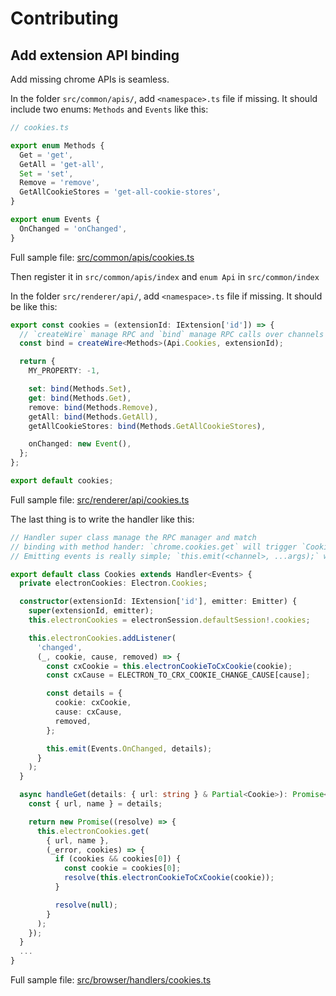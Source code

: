 # Contributing

## Add extension API binding

Add missing chrome APIs is seamless.

In the folder `src/common/apis/`, add `<namespace>.ts` file if missing.
It should include two enums: `Methods` and `Events` like this:

```ts
// cookies.ts

export enum Methods {
  Get = 'get',
  GetAll = 'get-all',
  Set = 'set',
  Remove = 'remove',
  GetAllCookieStores = 'get-all-cookie-stores',
}

export enum Events {
  OnChanged = 'onChanged',
}
```
Full sample file: [src/common/apis/cookies.ts](src/common/apis/cookies.ts)

Then register it in `src/common/apis/index` and `enum Api` in `src/common/index`

In the folder `src/renderer/api/`, add `<namespace>.ts` file if missing.
It should be like this:

```ts
export const cookies = (extensionId: IExtension['id']) => {
  // `createWire` manage RPC and `bind` manage RPC calls over channels inherited from the enum
  const bind = createWire<Methods>(Api.Cookies, extensionId);

  return {
    MY_PROPERTY: -1,

    set: bind(Methods.Set),
    get: bind(Methods.Get),
    remove: bind(Methods.Remove),
    getAll: bind(Methods.GetAll),
    getAllCookieStores: bind(Methods.GetAllCookieStores),

    onChanged: new Event(),
  };
};

export default cookies;
```
Full sample file: [src/renderer/api/cookies.ts](src/renderer/api/cookies.ts)

The last thing is to write the handler like this:

```ts
// Handler super class manage the RPC manager and match
// binding with method hander: `chrome.cookies.get` will trigger `Cookies#handleGet`
// Emitting events is really simple; `this.emit(<channel>, ...args);` will dispatch to listeners

export default class Cookies extends Handler<Events> {
  private electronCookies: Electron.Cookies;

  constructor(extensionId: IExtension['id'], emitter: Emitter) {
    super(extensionId, emitter);
    this.electronCookies = electronSession.defaultSession!.cookies;

    this.electronCookies.addListener(
      'changed',
      (_, cookie, cause, removed) => {
        const cxCookie = this.electronCookieToCxCookie(cookie);
        const cxCause = ELECTRON_TO_CRX_COOKIE_CHANGE_CAUSE[cause];

        const details = {
          cookie: cxCookie,
          cause: cxCause,
          removed,
        };

        this.emit(Events.OnChanged, details);
      }
    );
  }

  async handleGet(details: { url: string } & Partial<Cookie>): Promise<Cookie | null> {
    const { url, name } = details;

    return new Promise((resolve) => {
      this.electronCookies.get(
        { url, name },
        (_error, cookies) => {
          if (cookies && cookies[0]) {
            const cookie = cookies[0];
            resolve(this.electronCookieToCxCookie(cookie));
          }

          resolve(null);
        }
      );
    });
  }
  ...
}
```
Full sample file: [src/browser/handlers/cookies.ts](src/browser/handlers/cookies.ts)
